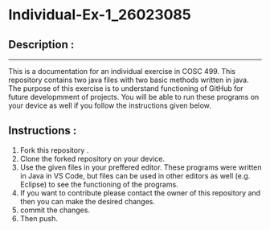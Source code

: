 # Individual-Ex-1_26023085
## Description :
---
This is a documentation for an individual exercise in COSC 499. This repository contains two java files with two basic methods written in java. The purpose of this exercise is to understand functioning of GitHub for future developmment of projects. You will be able to run these programs on your device as well if you follow the instructions given below.

## Instructions :
1. Fork this repository .
2. Clone the forked repository on your device.
3. Use the given files in your preffered editor. These programs were written in Java in VS Code, but files can be used in other editors as well (e.g. Eclipse) to see the functioning of the programs.
4. If you want to contribute please contact the owner of this repository and then you can make the desired changes.
5. commit the changes.
6. Then push.
